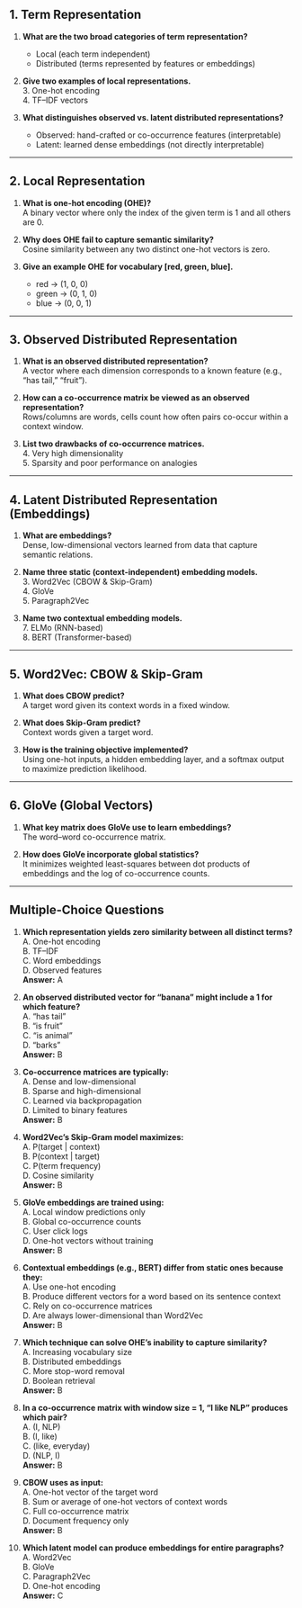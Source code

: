 ## 1. Term Representation

1. **What are the two broad categories of term representation?**  
   - Local (each term independent)  
   - Distributed (terms represented by features or embeddings)

2. **Give two examples of local representations.**  
   3. One-hot encoding  
   4. TF–IDF vectors

5. **What distinguishes observed vs. latent distributed representations?**  
   - Observed: hand-crafted or co-occurrence features (interpretable)  
   - Latent: learned dense embeddings (not directly interpretable)

---

## 2. Local Representation

1. **What is one-hot encoding (OHE)?**  
   A binary vector where only the index of the given term is 1 and all others are 0.

2. **Why does OHE fail to capture semantic similarity?**  
   Cosine similarity between any two distinct one-hot vectors is zero.

3. **Give an example OHE for vocabulary [red, green, blue].**  
   - red → (1, 0, 0)  
   - green → (0, 1, 0)  
   - blue → (0, 0, 1)

---

## 3. Observed Distributed Representation

1. **What is an observed distributed representation?**  
   A vector where each dimension corresponds to a known feature (e.g., “has tail,” “fruit”).

2. **How can a co-occurrence matrix be viewed as an observed representation?**  
   Rows/columns are words, cells count how often pairs co-occur within a context window.

3. **List two drawbacks of co-occurrence matrices.**  
   4. Very high dimensionality  
   5. Sparsity and poor performance on analogies

---

## 4. Latent Distributed Representation (Embeddings)

1. **What are embeddings?**  
   Dense, low-dimensional vectors learned from data that capture semantic relations.

2. **Name three static (context-independent) embedding models.**  
   3. Word2Vec (CBOW & Skip-Gram)  
   4. GloVe  
   5. Paragraph2Vec

6. **Name two contextual embedding models.**  
   7. ELMo (RNN-based)  
   8. BERT (Transformer-based)

---

## 5. Word2Vec: CBOW & Skip-Gram

1. **What does CBOW predict?**  
   A target word given its context words in a fixed window.

2. **What does Skip-Gram predict?**  
   Context words given a target word.

3. **How is the training objective implemented?**  
   Using one-hot inputs, a hidden embedding layer, and a softmax output to maximize prediction likelihood.

---

## 6. GloVe (Global Vectors)

1. **What key matrix does GloVe use to learn embeddings?**  
   The word–word co-occurrence matrix.

2. **How does GloVe incorporate global statistics?**  
   It minimizes weighted least-squares between dot products of embeddings and the log of co-occurrence counts.

---

## Multiple-Choice Questions

1. **Which representation yields zero similarity between all distinct terms?**  
   A. One-hot encoding  
   B. TF–IDF  
   C. Word embeddings  
   D. Observed features  
   **Answer:** A

2. **An observed distributed vector for “banana” might include a 1 for which feature?**  
   A. “has tail”  
   B. “is fruit”  
   C. “is animal”  
   D. “barks”  
   **Answer:** B

3. **Co-occurrence matrices are typically:**  
   A. Dense and low-dimensional  
   B. Sparse and high-dimensional  
   C. Learned via backpropagation  
   D. Limited to binary features  
   **Answer:** B

4. **Word2Vec’s Skip-Gram model maximizes:**  
   A. P(target | context)  
   B. P(context | target)  
   C. P(term frequency)  
   D. Cosine similarity  
   **Answer:** B

5. **GloVe embeddings are trained using:**  
   A. Local window predictions only  
   B. Global co-occurrence counts  
   C. User click logs  
   D. One-hot vectors without training  
   **Answer:** B

6. **Contextual embeddings (e.g., BERT) differ from static ones because they:**  
   A. Use one-hot encoding  
   B. Produce different vectors for a word based on its sentence context  
   C. Rely on co-occurrence matrices  
   D. Are always lower-dimensional than Word2Vec  
   **Answer:** B

7. **Which technique can solve OHE’s inability to capture similarity?**  
   A. Increasing vocabulary size  
   B. Distributed embeddings  
   C. More stop-word removal  
   D. Boolean retrieval  
   **Answer:** B

8. **In a co-occurrence matrix with window size = 1, “I like NLP” produces which pair?**  
   A. (I, NLP)  
   B. (I, like)  
   C. (like, everyday)  
   D. (NLP, I)  
   **Answer:** B

9. **CBOW uses as input:**  
   A. One-hot vector of the target word  
   B. Sum or average of one-hot vectors of context words  
   C. Full co-occurrence matrix  
   D. Document frequency only  
   **Answer:** B

10. **Which latent model can produce embeddings for entire paragraphs?**  
    A. Word2Vec  
    B. GloVe  
    C. Paragraph2Vec  
    D. One-hot encoding  
    **Answer:** C
